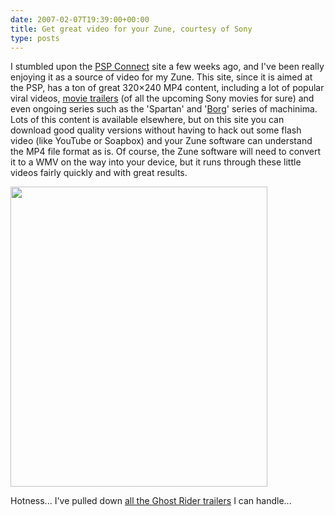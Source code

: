 ```yaml
---
date: 2007-02-07T19:39:00+00:00
title: Get great video for your Zune, courtesy of Sony
type: posts
---
```

I stumbled upon the [PSP Connect](https://psp.connect.com/) site a few weeks ago, and I've been really enjoying it as a source of video for my Zune. This site, since it is aimed at the PSP, has a ton of great 320&#215;240 MP4 content, including a lot of popular viral videos, [movie trailers](https://psp.connect.com/product/uni-evan-almighty-trailer-for-psp.php) (of all the upcoming Sony movies for sure) and even ongoing series such as the 'Spartan' and '[Borg](https://psp.connect.com/product/mna-borg-war-episode-1.php)' series of machinima. Lots of this content is available elsewhere, but on this site you can download good quality versions without having to hack out some flash video (like YouTube or Soapbox) and your Zune software can understand the MP4 file format as is. Of course, the Zune software will need to convert it to a WMV on the way into your device, but it runs through these little videos fairly quickly and with great results.

[<img style="border-right: 0px; border-top: 0px; border-left: 0px; border-bottom: 0px" height="480" src="http://www.duncanmackenzie.net/images/WindowsLiveWriter/GetgreatvideoforyourZunecourtesyofSony_87A5/PSPConnect%5B6%5D.png" width="411" border="0" />](https://psp.connect.com/)

Hotness... I've pulled down [all the Ghost Rider trailers](https://psp.connect.com/channelGhostRider.php) I can handle...
